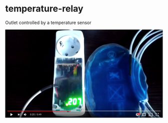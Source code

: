 # temperature-relay

Outlet controlled by a temperature sensor

[![Outlet controlled by a temperature sensor using ATmega8-P](misc/youtube.png)](http://www.youtube.com/watch?v=9VXV8oFREfw)
